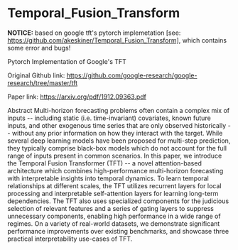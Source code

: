 # Temporal_Fusion_Transform

**NOTICE:** based on google tft's pytorch implemetation [see: https://github.com/akeskiner/Temporal_Fusion_Transform], which contains some error and bugs!

Pytorch Implementation of Google's TFT

Original Github link: https://github.com/google-research/google-research/tree/master/tft

Paper link: https://arxiv.org/pdf/1912.09363.pdf

Abstract
Multi-horizon forecasting problems often contain a complex mix of inputs -- including static (i.e. time-invariant) covariates, known future inputs, and other exogenous time series that are only observed historically -- without any prior information on how they interact with the target. While several deep learning models have been proposed for multi-step prediction, they typically comprise black-box models which do not account for the full range of inputs present in common scenarios. In this paper, we introduce the Temporal Fusion Transformer (TFT) -- a novel attention-based architecture which combines high-performance multi-horizon forecasting with interpretable insights into temporal dynamics. To learn temporal relationships at different scales, the TFT utilizes recurrent layers for local processing and interpretable self-attention layers for learning long-term dependencies. The TFT also uses specialized components for the judicious selection of relevant features and a series of gating layers to suppress unnecessary components, enabling high performance in a wide range of regimes. On a variety of real-world datasets, we demonstrate significant performance improvements over existing benchmarks, and showcase three practical interpretability use-cases of TFT.


